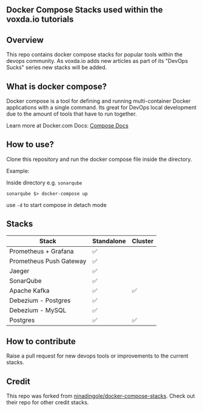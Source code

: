 Docker Compose Stacks used within the voxda.io tutorials
---

## Overview
This repo contains docker compose stacks for popular tools within the devops community.  As voxda.io adds new articles as part of its "DevOps Sucks" series new stacks will be added.  

## What is docker compose?

Docker compose is a tool for defining and running multi-container Docker applications with a single command.  Its great for DevOps local development due to the amount of tools that have to run together.  

Learn more at Docker.com Docs: [Compose Docs](https://docs.docker.com/compose/)  

## How to use?

Clone this repository and run the docker compose file inside the directory.

Example:

Inside directory e.g. `sonarqube`

```
sonarqube $> docker-compose up
```

use `-d` to start compose in detach mode

## Stacks

| Stack                            | Standalone | Cluster |
|----------------------------------|------------|---------|
| Prometheus + Grafana             | ✅          |         |
| Prometheus Push Gateway          | ✅          |         |
| Jaeger                           | ✅          |         |
| SonarQube                        | ✅          |         |
| Apache Kafka                     | ✅          | ✅       |
| Debezium - Postgres              | ✅          |         |
| Debezium - MySQL                 | ✅          |         |
| Postgres                         | ✅          | ✅       |

## How to contribute

Raise a pull request for new devops tools or improvements to the current stacks.  

## Credit
This repo was forked from [ninadingole/docker-compose-stacks](https://github.com/ninadingole/docker-compose-stacks). Check out their repo for other credit stacks.